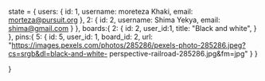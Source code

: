 state = {
users: {
id: 1,
username: moreteza Khaki,
email: morteza@pursuit.org
},
2: {
id: 2,
username: Shima Yekya,
email: shima@gmail.com
}
},
boards:{
2: {
id: 2,
user_id:1,
title: "Black and white",
}
},
pins:{
5: {
id: 5,
user_id: 1,
board_id: 2,
url: "https://images.pexels.com/photos/285286/pexels-photo-285286.jpeg?cs=srgb&dl=black-and-white-
perspective-railroad-285286.jpg&fm=jpg"
}
}

}

